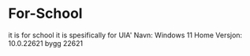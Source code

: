 # For-School
it is for school 
it is spesifically for UIA'
Navn: Windows 11 Home
Versjon: 10.0.22621 bygg 22621

